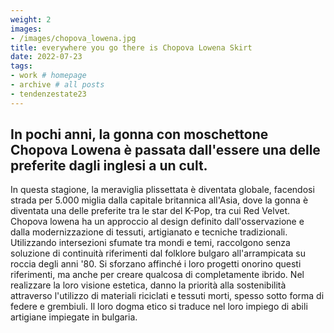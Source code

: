 ```yaml
---
weight: 2
images:
- /images/chopova_lowena.jpg
title: everywhere you go there is Chopova Lowena Skirt 
date: 2022-07-23
tags:
- work # homepage
- archive # all posts
- tendenzestate23
---
```


## In pochi anni, la gonna con moschettone Chopova Lowena è passata dall'essere una delle preferite dagli inglesi a un cult.
In questa stagione, la meraviglia plissettata è diventata globale, facendosi strada per 5.000 miglia dalla capitale britannica all'Asia, dove la gonna è diventata una delle preferite tra le star del K-Pop, tra cui Red Velvet.
Chopova lowena ha un approccio al design definito dall'osservazione e dalla modernizzazione di tessuti, artigianato e tecniche tradizionali. Utilizzando intersezioni sfumate tra mondi e temi, raccolgono senza soluzione di continuità riferimenti dal folklore bulgaro all'arrampicata su roccia degli anni '80. Si sforzano affinché i loro progetti onorino questi riferimenti, ma anche per creare qualcosa di completamente ibrido. 
Nel realizzare la loro visione estetica, danno la priorità alla sostenibilità attraverso l'utilizzo di materiali riciclati e tessuti morti, spesso sotto forma di federe e grembiuli. Il loro dogma etico si traduce nel loro impiego di abili artigiane impiegate in bulgaria. 
 